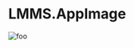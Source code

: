 # LMMS.AppImage

![foo](https://github.com/nx-appbuild-hub/LMMS.AppImage//actions/workflows/makefile.yml/badge.svg)
